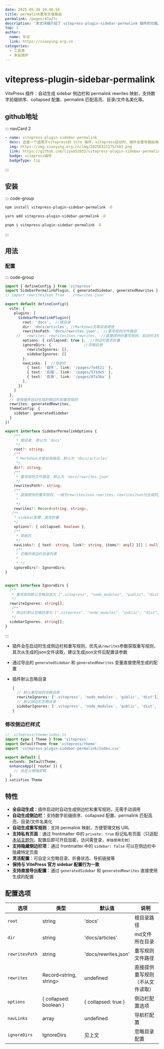 ```yaml
---
date: 2025-05-30 16:40:58
title: permalink重写文章路由
permalink: /pages/47a27c
description: '本文详细介绍了 vitepress-plugin-sidebar-permalink 插件的功能、安装使用方法、配置选项及其主要特性。该插件能够自动生成侧边栏和重写规则，支持多种自定义配置，方便用户高效管理文档结构和链接，提升文档网站的导航体验。'
top: 1
author:
  name: 华总
  link: https://xiaoying.org.cn
categories:
  - 工具类
  - 本站插件
---
```


# vitepress-plugin-sidebar-permalink

VitePress 插件：自动生成 sidebar 侧边栏和 permalink rewrites 映射，支持数字前缀排序、collapsed 配置、permalink 匹配高亮、目录/文件名美化等。

## github地址

::: navCard  2

```yaml
- name: vitepress-plugin-sidebar-permalink
  desc: 这是一个适用于vitepress的 Vite 插件，vitepress启动时，插件会重写路由用permalink作为链接并生成侧边栏。
  img: https://img.xiaoying.org.cn/img/202503231752583.png
  link: https://github.com/liyao52033/vitepress-plugin-sidebar-permalink
  badge: vitepress插件
  badgeType: tip
```

:::

## 安装

::: code-group

```sh [npm]
npm install vitepress-plugin-sidebar-permalink -D
```

```sh [yarn]
yarn add vitepress-plugin-sidebar-permalink -D
```

```sh [pnpm]
pnpm i vitepress-plugin-sidebar-permalink -D
```

:::

## 用法

### 配置

::: code-group

```ts [.vitepress/config.ts]
import { defineConfig } from 'vitepress'
import SidebarPermalinkPlugin, { generatedSidebar, generatedRewrites } from 'vitepress-plugin-sidebar-permalink'
// import rewritesJson from '../rewrites.json'

export default defineConfig({
  vite: {
    plugins: [
      SidebarPermalinkPlugin({
        root: 'docs',  //根目录
        dir: 'docs/articles', //Markdown文章目录路径
        rewritesPath: 'docs/rewrites.json',  //重写规则文件路径
     //   rewrites: rewritesJson.rewrites,  //直接提供的重写规则，启动时注释这个，生成json后再写，后续优先使用这个本地的json
        options: { collapsed: true },  //侧边栏是否折叠
        ignoreDirs: {               //忽略目录
          rewriteIgnores: [], 
          sidebarIgnores: [] 
        },
        navLinks: [  //导航栏
          { text: '组件', link: '/pages/fe4521' },
          { text: '后端', link: '/pages/571de5' },
          { text: '资源', link: '/pages/87a36a' }
        ],
      })
    ]
  },
  // 使用插件自动生成的侧边栏和重写规则
  rewrites: generatedRewrites, 
  themeConfig: {
    sidebar: generatedSidebar
  }
})
```



```ts [🛠️ Options]
export interface SidebarPermalinkOptions {
    /**
     * 根目录, 默认为 'docs'
     */
    root?: string; 
    /**
     * Markdown文章目录路径，默认为 'docs/articles'
     */
    dir?: string; 
    /**
     * 重写规则文件路径，默认为 'docs/rewrites.json'
     */
    rewritesPath?: string; 
    /**
     * 直接提供的重写规则，一般为rewritesJson.rewrites，rewritesJson为生成的json文件
     *
     */
    rewrites?: Record<string, string>, 
   /**
    * sidebar配置，是否折叠
    */
    options?: { collapsed: boolean }, 
    /**
     * 导航栏
     */
    navLinks?: { text: string, link?: string, items?: any[] }[] | null | undefined,   
     /**
     * 忽略的侧边栏目录列表
     *
     * */
    ignoreDirs?: IgnoreDirs; 
}


export interface IgnoreDirs {
  /**
   * 重写规则默认忽略目录为 [".vitepress", "node_modules", "public", "dist"]    
   */
  rewriteIgnores: string[];
   /**
   * 侧边栏默认忽略目录为 [".vitepress", "node_modules", "public", "dist", "@pages", "index.md"]    
   */
  sidebarIgnores: string[];
}

```

:::

- 插件会在启动时生成侧边栏和重写规则，优先从`rewrites`参数获取重写规则，其次从生成的json文件读取，建议生成json文件后配置该参数

- 通过导出的 `generatedSidebar` 和 `generatedRewrites` 变量直接使用生成的配置

- 插件默认忽略目录

  ```ts
  {
    // 默认重写规则忽略目录
    rewriteIgnores: ['.vitepress', 'node_modules', 'public', 'dist'], 
    // 默认侧边栏忽略目录
    sidebarIgnores: ['.vitepress', 'node_modules', 'public', 'dist', '@pages', 'index.md']
  }
  ```

  

### 修改侧边栏样式

```ts
// .vitepress/theme/index.ts
import type { Theme } from 'vitepress'
import DefaultTheme from 'vitepress/theme'
import 'vitepress-plugin-sidebar-permalink/index.css'

export default {
  extends: DefaultTheme,
  enhanceApp({ router }) {
    // 自定义增强逻辑
  }
} satisfies Theme
```

## 特性

- **全自动生成**：插件启动时自动生成侧边栏和重写规则，无需手动调用
- **自动生成侧边栏**：支持数字前缀排序、collapsed 配置、permalink 匹配高亮、目录/文件名美化
- **自动生成重写规则**：支持 permalink 映射，方便管理文档 URL
- **支持私有页面**：通过 frontmatter 中的 `private: true` 标记私有页面（只适配[本站主题包](https://vp.xiaoying.org.cn/pages/9d746f)，配置后即可开启加密，访问需登录，`单独使用无效`）
- **支持隐藏侧边栏项**：通过 frontmatter 中的 `sidebar: false` 可以在侧边栏中隐藏特定页面
- **灵活配置**：可自定义忽略目录、折叠状态、导航链接等
- **保持与 VitePress 官方 sidebar 配置行为一致**
- **支持直接导出配置**：通过 `generatedSidebar` 和 `generatedRewrites` 直接使用生成的配置

## 配置选项

| 选项 | 类型 | 默认值 | 说明 |
|------|------|--------|------|
| `root` | string | 'docs' | 根目录路径 |
| `dir` | string | 'docs/articles' | md文件所在目录 |
| `rewritesPath` | string | 'docs/rewrites.json' | 重写规则文件路径 |
| `rewrites` | Record<string, string> | undefined | 直接提供重写规则（不从文件读取） |
| `options` | { collapsed: boolean } | { collapsed: true } | 侧边栏配置选项 |
| `navLinks` | array | undefined | 导航栏配置 |
| `ignoreDirs` | IgnoreDirs | 见上文 | 忽略目录配置 |



